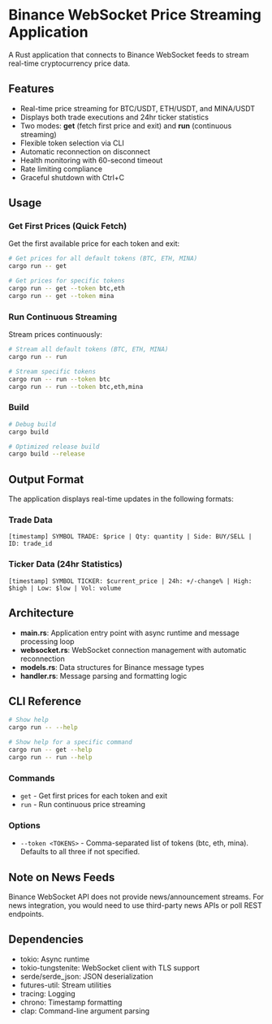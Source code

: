 # Binance WebSocket Price Streaming Application

A Rust application that connects to Binance WebSocket feeds to stream real-time cryptocurrency price data.

## Features

- Real-time price streaming for BTC/USDT, ETH/USDT, and MINA/USDT
- Displays both trade executions and 24hr ticker statistics
- Two modes: **get** (fetch first price and exit) and **run** (continuous streaming)
- Flexible token selection via CLI
- Automatic reconnection on disconnect
- Health monitoring with 60-second timeout
- Rate limiting compliance
- Graceful shutdown with Ctrl+C

## Usage

### Get First Prices (Quick Fetch)

Get the first available price for each token and exit:

```bash
# Get prices for all default tokens (BTC, ETH, MINA)
cargo run -- get

# Get prices for specific tokens
cargo run -- get --token btc,eth
cargo run -- get --token mina
```

### Run Continuous Streaming

Stream prices continuously:

```bash
# Stream all default tokens (BTC, ETH, MINA)
cargo run -- run

# Stream specific tokens
cargo run -- run --token btc
cargo run -- run --token btc,eth,mina
```

### Build

```bash
# Debug build
cargo build

# Optimized release build
cargo build --release
```

## Output Format

The application displays real-time updates in the following formats:

### Trade Data

```
[timestamp] SYMBOL TRADE: $price | Qty: quantity | Side: BUY/SELL | ID: trade_id
```

### Ticker Data (24hr Statistics)

```
[timestamp] SYMBOL TICKER: $current_price | 24h: +/-change% | High: $high | Low: $low | Vol: volume
```

## Architecture

- **main.rs**: Application entry point with async runtime and message processing loop
- **websocket.rs**: WebSocket connection management with automatic reconnection
- **models.rs**: Data structures for Binance message types
- **handler.rs**: Message parsing and formatting logic

## CLI Reference

```bash
# Show help
cargo run -- --help

# Show help for a specific command
cargo run -- get --help
cargo run -- run --help
```

### Commands

- `get` - Get first prices for each token and exit
- `run` - Run continuous price streaming

### Options

- `--token <TOKENS>` - Comma-separated list of tokens (btc, eth, mina). Defaults to all three if not specified.

## Note on News Feeds

Binance WebSocket API does not provide news/announcement streams. For news integration, you would need to use third-party news APIs or poll REST endpoints.

## Dependencies

- tokio: Async runtime
- tokio-tungstenite: WebSocket client with TLS support
- serde/serde_json: JSON deserialization
- futures-util: Stream utilities
- tracing: Logging
- chrono: Timestamp formatting
- clap: Command-line argument parsing
